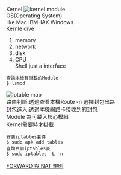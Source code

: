 Kernel
![kernel module](https://i.imgur.com/9rbYR4i.png)  
OS(Operating System)  
like Mac IBM-IAX Windows  
Kernle dive  
1. memory  
2. network  
3. disk  
4. CPU  
Shell just a interface  
```
查詢本機有掛載的Module
$ lsmod
```
![iptable map](https://i.imgur.com/00XpXnO.png)  
路由判斷:透過查看本機Route -n 選擇封包出路  
封包進入:透過本機網路卡接收到的封包  
Module 為可載入核心模組  
Kernel需要時才掛載  
```
安裝iptables套件
$ sudo apk add tables
查詢目前iptables表
$ sudo iptables -L -n

```
[FORWARD 與 NAT 規則](https://web.mit.edu/rhel-doc/4/RH-DOCS/rhel-sg-zh_tw-4/s1-firewall-ipt-fwd.html)  
